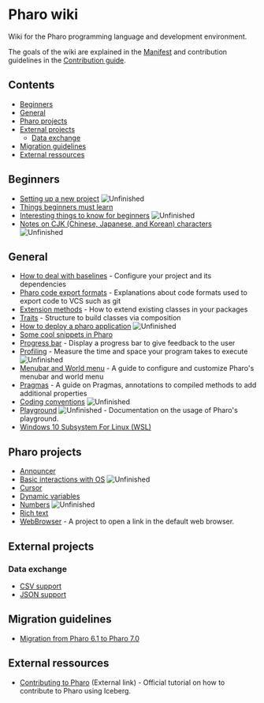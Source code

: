 # Pharo wiki

Wiki for the Pharo programming language and development environment.

The goals of the wiki are explained in the [Manifest](MANIFEST.md) and contribution guidelines in the [Contribution guide](CONTRIBUTION.md).

## Contents
- [Beginners](#beginners)
- [General](#general)
- [Pharo projects](#pharo-projects)
- [External projects](#external-projects)
  * [Data exchange](#data-exchange)
- [Migration guidelines](#migration-guidelines)
- [External ressources](#external-ressources)

## Beginners

- [Setting up a new project](General/SettingUpANewProject.md) ![Unfinished](https://img.shields.io/badge/Progress-Unfinished-yellow.svg?style=flat)
- [Things beginners must learn](General/MustKnowForBeginners.md)
- [Interesting things to know for beginners](General/InterestingsToKnowForBeginners.md) ![Unfinished](https://img.shields.io/badge/Progress-Unfinished-yellow.svg?style=flat)
- [Notes on CJK (Chinese, Japanese, and Korean) characters](General/CJKCharacter.md) ![Unfinished](https://img.shields.io/badge/Progress-Unfinished-yellow.svg?style=flat)

## General

- [How to deal with baselines](General/Baselines.md) - Configure your project and its dependencies
- [Pharo code export formats](General/ExportFormats.md) - Explanations about code formats used to export code to VCS such as git
- [Extension methods](General/Extensions.md) - How to extend existing classes in your packages
- [Traits](General/Traits.md) - Structure to build classes via composition
- [How to deploy a pharo application](General/DeployYourPharoApplication.md) ![Unfinished](https://img.shields.io/badge/Progress-Unfinished-yellow.svg?style=flat)
- [Some cool snippets in Pharo](General/CoolSnippets.md)
- [Progress bar](General/ProgressBar.md) - Display a progress bar to give feedback to the user
- [Profiling](General/Profiling.md) - Measure the time and space your program takes to execute ![Unfinished](https://img.shields.io/badge/Progress-Unfinished-yellow.svg?style=flat)
- [Menubar and World menu](General/MenuBar.md) - A guide to configure and customize Pharo's menubar and world menu
- [Pragmas](General/Pragmas.md) - A guide on Pragmas, annotations to compiled methods to add additional properties
- [Coding conventions](General/CodingConventions.md) ![Unfinished](https://img.shields.io/badge/Progress-Unfinished-yellow.svg?style=flat)
- [Playground](General/Playground.md) ![Unfinished](https://img.shields.io/badge/Progress-Unfinished-yellow.svg?style=flat) - Documentation on the usage of Pharo's playground.
- [Windows 10 Subsystem For Linux (WSL)](General/Windows10SubsystemForLinux.md)

## Pharo projects

<!-- - [How to deal with files](PharoProjects/Files.md) ![TODO](https://img.shields.io/badge/Progress-TODO-red.svg?style=flat) -->
<!-- - [Objects serialization](PharoProjects/ObjectsSerialization.md) - Lists possibilities to serialize your objects on disk. ![TODO](https://img.shields.io/badge/Progress-TODO-red.svg?style=flat) -->
- [Announcer](PharoProjects/Announcer.md)
- [Basic interactions with OS](PharoProjects/OS.md) ![Unfinished](https://img.shields.io/badge/Progress-Unfinished-yellow.svg?style=flat)
- [Cursor](PharoProjects/Cursor.md)
- [Dynamic variables](PharoProjects/DynamicVariables.md)
- [Numbers](PharoProjects/Numbers.md) ![Unfinished](https://img.shields.io/badge/Progress-Unfinished-yellow.svg?style=flat)
- [Rich text](PharoProjects/RichText.md)
- [WebBrowser](PharoProjects/WebBrowser.md) - A project to open a link in the default web browser.<!-- - [Metalinks](PharoProjects/Metalinks.md) ![TODO](https://img.shields.io/badge/Progress-TODO-red.svg?style=flat) -->



## External projects
### Data exchange
- [CSV support](ExternalProjects/Export/CSV.md)
- [JSON support](ExternalProjects/Export/JSON.md)
<!--
- [XML support](ExternalProjects/Export/XML.md) ![TODO](https://img.shields.io/badge/Progress-TODO-red.svg?style=flat)
- [HTML support](ExternalProjects/Export/HTML.md) ![TODO](https://img.shields.io/badge/Progress-TODO-red.svg?style=flat)
- [Arff support](ExternalProjects/Export/Arff.md) - Arff is a format defined by [Weka](http://www.cs.waikato.ac.nz/ml/weka/) to be used for data importation. ![TODO](https://img.shields.io/badge/Progress-TODO-red.svg?style=flat)
-->

<!--
### Data structures
- [DataFrame](ExternalProjects/DataStructures/DataFrame.md) ![TODO](https://img.shields.io/badge/Progress-TODO-red.svg?style=flat)
-->

## Migration guidelines
- [Migration from Pharo 6.1 to Pharo 7.0](Migration/MigrationToPharo7.md)

## External ressources
- [Contributing to Pharo](https://github.com/pharo-project/pharo/wiki/Contribute-a-fix-to-Pharo) (External link) - Official tutorial on how to contribute to Pharo using Iceberg.

<!---
Badges:
* ![TODO](https://img.shields.io/badge/Progress-TODO-red.svg?style=flat)
* ![Unfinished](https://img.shields.io/badge/Progress-Unfinished-yellow.svg?style=flat)
* ![Review](https://img.shields.io/badge/Progress-Review-blue.svg?style=flat)

-->
